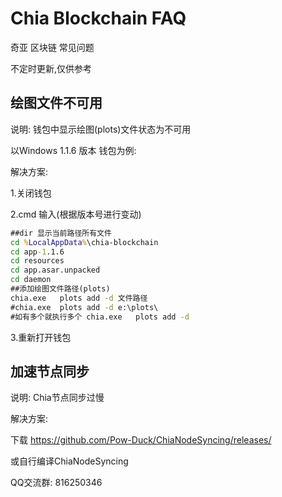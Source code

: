 # Chia Blockchain FAQ

奇亚 区块链 常见问题

不定时更新,仅供参考

## 绘图文件不可用
说明: 钱包中显示绘图(plots)文件状态为不可用

以Windows  1.1.6 版本 钱包为例:

解决方案:

1.关闭钱包

2.cmd 输入(根据版本号进行变动) 

```cmd
##dir 显示当前路径所有文件
cd %LocalAppData%\chia-blockchain
cd app-1.1.6
cd resources
cd app.asar.unpacked
cd daemon
##添加绘图文件路径(plots)
chia.exe   plots add -d 文件路径
#chia.exe  plots add -d e:\plots\
#如有多个就执行多个 chia.exe   plots add -d  
```
3.重新打开钱包

## 加速节点同步
说明: Chia节点同步过慢

解决方案:

下载 https://github.com/Pow-Duck/ChiaNodeSyncing/releases/

或自行编译ChiaNodeSyncing 


QQ交流群: 816250346
